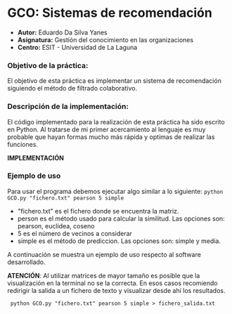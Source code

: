# GCO: Sistemas de recomendación

- **Autor:** Eduardo Da Silva Yanes
- **Asignatura:** Gestión del conocimiento en las organizaciones
- **Centro:** ESIT - Universidad de La Laguna




### Objetivo de la práctica:

El objetivo de esta práctica es implementar un sistema de recomendación siguiendo el método de filtrado colaborativo.

### Descripción de la implementación:

El código implementado para la realización de esta práctica ha sido escrito en Python. Al tratarse de mi primer acercamiento al lenguaje es muy probable que hayan formas mucho más rápida y optimas de realizar las funciones.

**IMPLEMENTACIÓN**

### Ejemplo de uso

Para usar el programa debemos ejecutar algo similar a lo siguiente: ```python GCO.py "fichero.txt" pearson 5 simple```

- "fichero.txt" es el fichero donde se encuentra la matriz.
- person es el método usado para calcular la similitud. Las opciones son: pearson, euclidea, coseno
- 5 es el número de vecinos a considerar
- simple es el método de prediccion. Las opciones son: simple y media.

A continuación se muestra un ejemplo de uso respecto al software desarrollado.




**ATENCIÓN**: Al utilizar matrices de mayor tamaño es posible que la visualización en la terminal no se la correcta. En esos casos recomiendo redirigir la salida a un fichero de texto y visualizar desde ahí los resultados.

``` python GCO.py "fichero.txt" pearson 5 simple > fichero_salida.txt```
